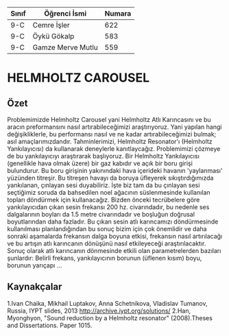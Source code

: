 

Sınıf | Öğrenci İsmi  | Numara
-------|----------------|--------
9-C   | Cemre İşler | 622
9-C   | Öykü Gökalp | 583
9-C   | Gamze Merve Mutlu | 559

#  HELMHOLTZ CAROUSEL 
## Özet
Problemimizde Helmholtz Carousel yani Helmholtz Atlı Karıncasını ve bu aracın preformansını nasıl artırabileceğimizi araştırıyoruz.  Yani yapılan hangi değişikliklerle, bu performansı nasıl ve ne kadar artırabileceğimizi bulmak; asıl amaçlarımızdandır. Tahminlerimizi, Helmholtz Resonator'ı (Helmholtz Yankılayıcısı) da kullanarak deneylerle kanıtlaycağız. Problemimizi çözmeye de bu yankılayıcıyı araştırarak başlıyoruz. Bir Helmholtz Yankılayıcısı (genellikle hava olmak üzere) bir gaz kabıdır ve açık bir boru girişi bulundurur. Bu boru girişinin yakınındaki hava içerideki havanın 'yaylanması' yüzünden titreşir. Bu titreşen havayı da boruya üfleyerek sıkıştırdığımızda yankılanan, çınlayan sesi duyabiliriz. İşte biz tam da bu çınlayan sesi seçtiğimiz soruda da bahsedilen noel ağacının süslenmesinde kullanılan topları döndürmek için kullanacağız. Bizden önceki tecrübelere göre yankılayıcıdan çıkan sesin frekansı 200 hz. civarındadır, bu nedenle ses dalgalarının boyları da 1.5 metre civarındadır ve boşluğun doğrusal boyutlarından daha fazladır. Bu çıkan sesin atlı karıncamızı döndürmesinde kullanılması planlandığından bu sonuç bizim için çok önemlidir ve daha sonraki aşamalarda frekansın dalga boyuna etkisi, frekansın nasıl artırılacağı ve bu artışın atlı karıncanın dönüşünü nasıl etkileyeceği araştırılacaktır. Sonuç olarak atlı karıncanın dönmesinde etkili olan parametrelerden bazıları şunlardır: Belirli frekans, yankılayıcının borunun (üflenen kısım) boyu, borunun yarıçapı ...

## Kaynakçalar  

 1.Ivan Chaika, Mikhail Luptakov, Anna Schetnikova, Vladislav Tumanov, Russia, IYPT slides, 2013
    http://archive.iypt.org/solutions/
 2.Han, Myonghyon, "Sound reduction by a Helmholtz resonator" (2008).Theses and Dissertations. Paper 1015.
 

